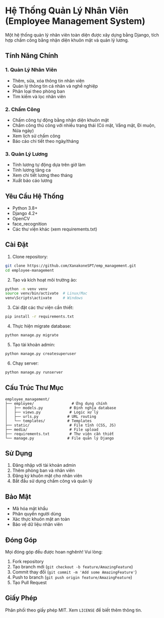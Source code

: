 # Hệ Thống Quản Lý Nhân Viên (Employee Management System)

Một hệ thống quản lý nhân viên toàn diện được xây dựng bằng Django, tích hợp chấm công bằng nhận diện khuôn mặt và quản lý lương.

## Tính Năng Chính

### 1. Quản Lý Nhân Viên
- Thêm, sửa, xóa thông tin nhân viên
- Quản lý thông tin cá nhân và nghề nghiệp
- Phân loại theo phòng ban
- Tìm kiếm và lọc nhân viên

### 2. Chấm Công
- Chấm công tự động bằng nhận diện khuôn mặt
- Chấm công thủ công với nhiều trạng thái (Có mặt, Vắng mặt, Đi muộn, Nửa ngày)
- Xem lịch sử chấm công
- Báo cáo chi tiết theo ngày/tháng

### 3. Quản Lý Lương
- Tính lương tự động dựa trên giờ làm
- Tính lương tăng ca
- Xem chi tiết lương theo tháng
- Xuất báo cáo lương

## Yêu Cầu Hệ Thống

- Python 3.8+
- Django 4.2+
- OpenCV
- face_recognition
- Các thư viện khác (xem requirements.txt)

## Cài Đặt

1. Clone repository:
```bash
git clone https://github.com/XanakoneSPT/emp_management.git
cd employee-management
```

2. Tạo và kích hoạt môi trường ảo:
```bash
python -m venv venv
source venv/bin/activate  # Linux/Mac
venv\Scripts\activate     # Windows
```

3. Cài đặt các thư viện cần thiết:
```bash
pip install -r requirements.txt
```

4. Thực hiện migrate database:
```bash
python manage.py migrate
```

5. Tạo tài khoản admin:
```bash
python manage.py createsuperuser
```

6. Chạy server:
```bash
python manage.py runserver
```

## Cấu Trúc Thư Mục

```
employee_management/
├── employee/                 # Ứng dụng chính
│   ├── models.py            # Định nghĩa database
│   ├── views.py             # Logic xử lý
│   ├── urls.py             # URL routing
│   └── templates/          # Templates
├── static/                  # File tĩnh (CSS, JS)
├── media/                   # File upload
├── requirements.txt         # Thư viện cần thiết
└── manage.py               # File quản lý Django
```

## Sử Dụng

1. Đăng nhập với tài khoản admin
2. Thêm phòng ban và nhân viên
3. Đăng ký khuôn mặt cho nhân viên
4. Bắt đầu sử dụng chấm công và quản lý

## Bảo Mật

- Mã hóa mật khẩu
- Phân quyền người dùng
- Xác thực khuôn mặt an toàn
- Bảo vệ dữ liệu nhân viên

## Đóng Góp

Mọi đóng góp đều được hoan nghênh! Vui lòng:

1. Fork repository
2. Tạo branch mới (`git checkout -b feature/AmazingFeature`)
3. Commit thay đổi (`git commit -m 'Add some AmazingFeature'`)
4. Push to branch (`git push origin feature/AmazingFeature`)
5. Tạo Pull Request

## Giấy Phép

Phân phối theo giấy phép MIT. Xem `LICENSE` để biết thêm thông tin.
